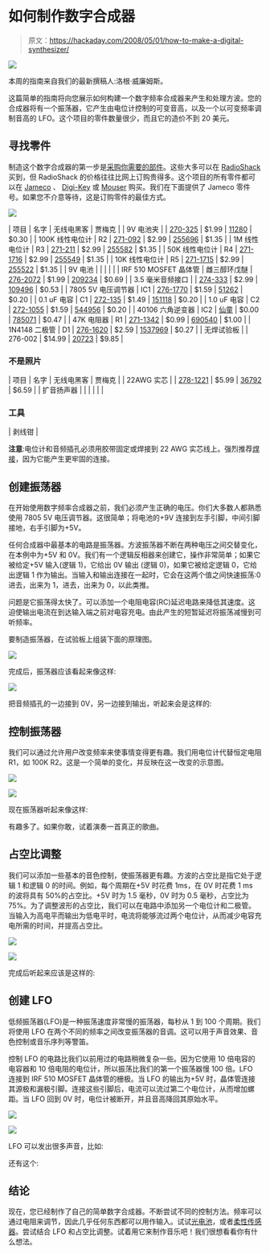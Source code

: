 # 如何制作数字合成器

> 原文：<https://hackaday.com/2008/05/01/how-to-make-a-digital-synthesizer/>

![](img/d8534d9737d589c9aac391d82bde033f.png)

本周的指南来自我们的最新撰稿人:洛根·威廉姆斯。

这篇简单的指南将向您展示如何构建一个数字频率合成器来产生和处理方波。您的合成器将有一个振荡器，它产生由电位计控制的可变音高，以及一个以可变频率调制音高的 LFO。这个项目的零件数量很少，而且它的造价不到 20 美元。

## 寻找零件

制造这个数字合成器的第一步是[采购你需要的部件](http://www.hackaday.com/2007/11/16/how-to-where-to-find-parts-for-your-projects/)。这些大多可以在 [RadioShack](http://www.radioshack.com/category/index.jsp?categoryId=2032230) 买到，但 RadioShack 的价格往往比网上订购贵得多。这个项目的所有零件都可以在 [Jameco](http://www.jameco.com/) 、 [Digi-Key](http://digikey.com/) 或 [Mouser](http://mouser.com/) 购买。我们在下面提供了 Jameco 零件号。如果您不介意等待，这是订购零件的最佳方式。

![](img/f2402a45b6e758cbd6eec162971ea7d0.png)

| 项目 | 名字 | 无线电黑客 | 贾梅克 |
| 9V 电池夹 |  | [270-325](http://www.radioshack.com/product/index.jsp?productId=2062219) | $1.99 | [11280](http://www.jameco.com/webapp/wcs/stores/servlet/ProductDisplay?langId=-1&storeId=10001&catalogId=10001&productId=11280) | $0.30 |
| 100K 线性电位计 | R2 | [271-092](http://www.radioshack.com/product/index.jsp?productId=2062287) | $2.99 | [255696](http://www.jameco.com/webapp/wcs/stores/servlet/ProductDisplay?langId=-1&storeId=10001&catalogId=10001&productId=255696) | $1.35 |
| 1M 线性电位计 | R3 | [271-211](http://www.radioshack.com/product/index.jsp?productId=2062297) | $2.99 | [255582](http://www.jameco.com/webapp/wcs/stores/servlet/ProductDisplay?langId=-1&storeId=10001&catalogId=10001&productId=255582) | $1.35 |
| 50K 线性电位计 | R4 | [271-1716](http://www.radioshack.com/product/index.jsp?productId=2062355) | $2.99 | [255549](http://www.jameco.com/webapp/wcs/stores/servlet/ProductDisplay?langId=-1&storeId=10001&catalogId=10001&productId=255549) | $1.35 |
| 10K 线性电位计 | R5 | [271-1715](http://www.radioshack.com/product/index.jsp?productId=2062354) | $2.99 | [255522](http://www.jameco.com/webapp/wcs/stores/servlet/ProductDisplay?langId=-1&storeId=10001&catalogId=10001&productId=255522) | $1.35 |
| 9V 电池 |  |  |  |  |
| IRF 510 MOSFET 晶体管 | 雌三醇环戊醚 | [276-2072](http://www.radioshack.com/product/index.jsp?productId=2062618) | $1.99 | [209234](http://www.jameco.com/webapp/wcs/stores/servlet/ProductDisplay?langId=-1&storeId=10001&catalogId=10001&productId=209234) | $0.69 |
| 3.5 毫米音频接口 |  | [274-333](http://www.radioshack.com/product/index.jsp?productId=2062618) | $2.99 | [109496](http://www.jameco.com/webapp/wcs/stores/servlet/ProductDisplay?langId=-1&storeId=10001&catalogId=10001&productId=109496) | $0.53 |
| 7805 5V 电压调节器 | IC1 | [276-1770](http://www.radioshack.com/product/index.jsp?productId=2062599) | $1.59 | [51262](http://www.jameco.com/webapp/wcs/stores/servlet/ProductDisplay?langId=-1&storeId=10001&catalogId=10001&productId=51262) | $0.20 |
| 0.1 uF 电容 | C1 | [272-135](http://www.radioshack.com/product/index.jsp?productId=2062365) | $1.49 | [151118](http://www.jameco.com/webapp/wcs/stores/servlet/ProductDisplay?langId=-1&storeId=10001&catalogId=10001&productId=151118) | $0.20 |
| 1.0 uF 电容 | C2 | [272-1055](http://www.radioshack.com/product/index.jsp?productId=2102515) | $1.59 | [544956](http://www.jameco.com/webapp/wcs/stores/servlet/ProductDisplay?langId=-1&storeId=10001&catalogId=10001&productId=544956) | $0.20 |
| 40106 六角逆变器 | IC2 | [仙童](http://www.fairchildsemi.com/ShoppingExperience/action/displayItems?gpn=CD40106BC&itemType=SAMPLE) | $0.00 | [785071](http://www.jameco.com/webapp/wcs/stores/servlet/ProductDisplay?langId=-1&storeId=10001&catalogId=10001&productId=785071) | $0.47 |
| 47K 电阻器 | R1 | [271-1342](http://www.radioshack.com/product/index.jsp?productId=2062349) | $0.99 | [690540](http://www.jameco.com/webapp/wcs/stores/servlet/ProductDisplay?langId=-1&storeId=10001&catalogId=10001&productId=690540) | $1.00 |
| 1N4148 二极管 | D1 | [276-1620](http://www.radioshack.com/product/index.jsp?productId=2062587) | $2.59 | [1537969](http://www.jameco.com/webapp/wcs/stores/servlet/ProductDisplay?langId=-1&storeId=10001&catalogId=10001&productId=1537969) | $0.27 |
| 无焊试验板 |  | 276-002 | $14.99 | [20723](http://www.jameco.com/webapp/wcs/stores/servlet/ProductDisplay?langId=-1&storeId=10001&catalogId=10001&productId=20723) | $9.85 |

### 不是照片

| 项目 | 名字 | 无线电黑客 | 贾梅克 |
| 22AWG 实芯 |  | [278-1221](http://www.radioshack.com/product/index.jsp?productId=2049742) | $5.99 | [36792](http://www.jameco.com/webapp/wcs/stores/servlet/ProductDisplay?langId=-1&storeId=10001&catalogId=10001&productId=36792) | $6.59 |
| 扩音扬声器 |  |  |  |  |  |

### 工具

| 剥线钳 |

**注意**:电位计和音频插孔必须用胶带固定或焊接到 22 AWG 实芯线上。强烈推荐[焊接](http://www.hackaday.com/2007/10/26/how-to-introduction-to-soldering/)，因为它能产生更牢固的连接。

## 创建振荡器

在开始使用数字频率合成器之前，我们必须产生正确的电压。你们大多数人都熟悉使用 7805 5V 电压调节器。这很简单；将电池的+9V 连接到左手引脚，中间引脚接地，右手引脚为+5V。

任何合成器中最基本的电路是振荡器。方波振荡器不断在两种电压之间交替变化，在本例中为+5V 和 0V。我们有一个逻辑反相器来创建它，操作非常简单；如果它被给定+5V 输入(逻辑 1)，它给出
0V 输出
(逻辑 0)，如果它被给定逻辑 0，它给出逻辑 1 作为输出。当输入和输出连接在一起时，它会在这两个值之间快速振荡:0 进去，出来为 1，进去，出来为 0，以此类推。

问题是它振荡得太快了。可以添加一个电阻电容(RC)延迟电路来降低其速度。这迫使输出电流在到达输入端之前对电容充电。由此产生的短暂延迟将振荡减慢到可听频率。

要制造振荡器，在试验板上组装下面的原理图。

![](img/e10d997923848276f796c24ce648c201.png)

完成后，振荡器应该看起来像这样:

![](img/21efb7f6c10695c78f4ab0fcda8e3032.png)

把音频插孔的一边接到 0V，另一边接到输出，听起来会是这样的:

## 控制振荡器

我们可以通过允许用户改变频率来使事情变得更有趣。我们用电位计代替恒定电阻 R1，如 100K R2。这是一个简单的变化，并反映在这一改变的示意图。

![](img/c113092a336495070070293164a3501b.png)

![](img/70385079a679b535fe108b95ba2e091c.png)

现在振荡器听起来像这样:

有趣多了。如果你敢，试着演奏一首真正的歌曲。

## 占空比调整

我们可以添加一些基本的音色控制，使振荡器更有趣。方波的占空比是指它处于逻辑 1 和逻辑 0 的时间。例如，每个周期在+5V 时花费 1ms，在 0V 时花费 1 ms 的波将具有 50%的占空比。+5V 时为 1.5 毫秒，0V 时为 0.5 毫秒，占空比为 75%。为了调整波形的占空比，我们可以在电路中添加另一个电位计和二极管。当输入为高电平而输出为低电平时，电流将能够流过两个电位计，从而减少电容充电所需的时间，并提高占空比。

![](img/fb6a6e3d476b48409bf498635987aea5.png)

![](img/1b26904b7dad658d7a9891965c9c3fed.png)

完成后听起来应该是这样的:

## 创建 LFO

低频振荡器(LFO)是一种振荡速度非常慢的振荡器，每秒从 1 到 100 个周期。我们将使用 LFO 在两个不同的频率之间改变振荡器的音调。这可以用于声音效果、音色控制或音乐序列等警笛。

控制 LFO 的电路比我们以前用过的电路稍微复杂一些。因为它使用 10 倍电容的电容器和 10 倍电阻的电位计，所以振荡比我们的第一个振荡器慢 100 倍。LFO 连接到 IRF 510 MOSFET 晶体管的栅极。当 LFO 的输出为+5V 时，晶体管连接其源极和漏极引脚。连接这些引脚后，电流可以流过第二个电位计，从而增加螺距。当 LFO 回到 0V 时，电位计被断开，并且音高降回其原始水平。

![](img/8b2f18f66bcb4834fac2b8aed308ed66.png)

![](img/d8534d9737d589c9aac391d82bde033f.png)

LFO 可以发出很多声音，比如:

还有这个:

## 结论

现在，您已经制作了自己的简单数字合成器。不断尝试不同的控制方法。频率可以通过电阻来调节，因此几乎任何东西都可以用作输入。试试[光电池](http://www.engadget.com/2006/07/05/thingamagoop-the-synth-with-personality/)，或者[柔性传感器](http://createdigitalmusic.com/2005/08/08/hypersense-complex-gestural-gloves-for-music/)。尝试结合 LFO 和占空比调整。试着用它来制作音乐吧！我们很想看看你有什么想法。